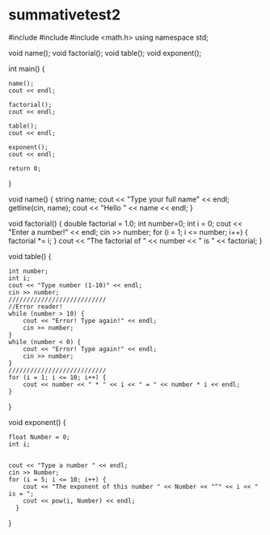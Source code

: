 # summativetest2

#include <iostream>
#include <string>
#include <math.h>
using namespace std;

void name();
void factorial();
void table();
void exponent();


int main() {

	name();
	cout << endl;

	factorial();
	cout << endl;

	table();
	cout << endl;

	exponent();
	cout << endl;

	return 0;
}

void name() {
	string name;
	cout << "Type your full name" << endl;
	getline(cin, name);
	cout << "Hello " << name << endl;
}

void factorial() {
	double factorial = 1.0;
	int number=0;
	int i = 0;
	cout << "Enter a number!" << endl;
	cin >> number;
	for (i = 1; i <= number; i++) {
		factorial *= i;
	}
	cout << "The factorial of " << number << " is " << factorial;
}

void table() {

	int number;
	int i;
	cout << "Type number (1-10)" << endl;
	cin >> number;
	///////////////////////////
	//Error reader!
	while (number > 10) {
		cout << "Error! Type again!" << endl;
		cin >> number;
	}
	while (number < 0) {
		cout << "Error! Type again!" << endl;
		cin >> number;
	}
	///////////////////////////
	for (i = 1; i <= 10; i++) {
		cout << number << " * " << i << " = " << number * i << endl;
	}
}

void exponent() {

	float Number = 0;
	int i;


	cout << "Type a number " << endl;
	cin >> Number;
	for (i = 5; i <= 10; i++) {
		cout << "The exponent of this number " << Number << "^" << i << " is = ";  
  	  	cout << pow(i, Number) << endl;  
  	  }  

}
